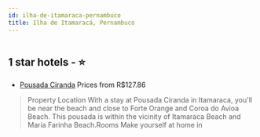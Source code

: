 ```yaml
---
id: ilha-de-itamaraca-pernambuco
title: Ilha de Itamaracá, Pernambuco
---
```


<center><img src="https://assets.cosmos-data.com/thumbnails/large/1/1be76576643ed45d82f9ed3ed0fde613/535590.jpg" alt="" /></center>


##  1 star hotels - ⭐️

-    [Pousada Ciranda](https://www.hurb.com/br/aud/https://www.hurb.com/br/hotels/ilha-de-itamaraca/pousada-ciranda-HT-6IFD?cmp=18055) Prices from R$127.86
   > Property Location With a stay at Pousada Ciranda in Itamaraca, you'll be near the beach and close to Forte Orange and Coroa do Avioa Beach. This pousada is within the vicinity of Itamaraca Beach and Maria Farinha Beach.Rooms Make yourself at home in 
